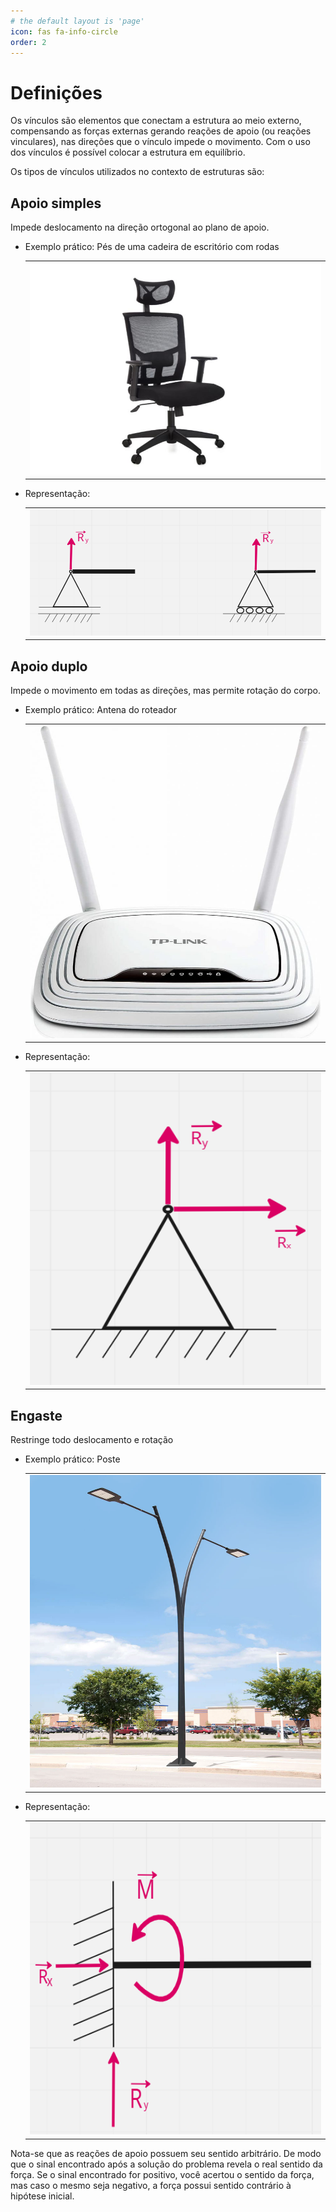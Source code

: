```yaml
---
# the default layout is 'page'
icon: fas fa-info-circle
order: 2
---
```


# Definições
Os vínculos são elementos que conectam a estrutura ao meio externo, compensando as forças externas gerando reações de apoio (ou reações vinculares), nas direções que o vínculo impede o movimento. Com o uso dos vínculos é possível
colocar a estrutura em equilíbrio.

Os tipos de vínculos utilizados no contexto de estruturas são:
## Apoio simples
Impede deslocamento na direção ortogonal ao plano de apoio.
* Exemplo prático: Pés de uma cadeira de escritório com rodas
  <table><tr><td>
    <img src="/assets/img/cadeira.png" /></td></tr></table>

* Representação:
  <table><tr><td>
    <img src="/assets/img/CadeiraRep.png" /></td></tr></table>

## Apoio duplo
Impede o movimento em todas as direções, mas permite rotação do corpo.

* Exemplo prático: Antena do roteador

    <table><tr><td style="text-align: center;">
    <img src="/assets/img/roteador.jpg"  style="width: 500px; height: 500px;"></td></tr></table>


* Representação:

    <table><tr><td style="text-align: center;">
    <img src="/assets/img/roteadorRep.png"  style="width: 500px; height: 500px;"></td></tr></table>

## Engaste
Restringe todo deslocamento e rotação

* Exemplo prático: Poste

    <table><tr><td style="text-align: center;">
    <img src="/assets/img/poste.png"  style="width: 500px; height: 500px;"></td></tr></table>

* Representação:

    <table><tr><td style="text-align: center;">
    <img src="/assets/img/engasteRep.png"  style="width: 500px; height: 500px;"></td></tr></table>

Nota-se que as reações de apoio possuem seu sentido arbitrário. De modo que o sinal encontrado após a solução do problema revela o real sentido da força. Se o sinal encontrado for positivo, você acertou o sentido da força, mas caso o mesmo seja negativo, a força possui sentido contrário à hipótese inicial.

